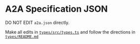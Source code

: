 # A2A Specification JSON

DO NOT EDIT `a2a.json` directly.

Make all edits in [`types/src/types.ts`](https://github.com/a2aproject/A2A/blob/main/types/src/types.ts) and follow the directions in [`types/README.md`](https://github.com/a2aproject/A2A/blob/main/types/README.md)
